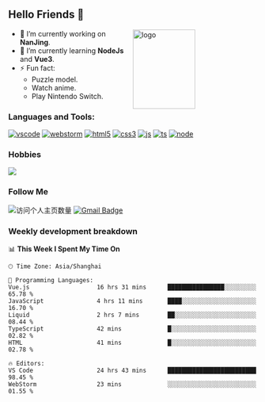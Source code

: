 ## Hello Friends 👋

<img src="https://github-readme-stats.vercel.app/api?username=Eugeniocode&show_icons=true&theme=vue" alt="logo" height="160" align="right" width="50%" />

- 🔭 I’m currently working on **NanJing**.
- 🌱 I’m currently learning **NodeJs** and **Vue3**.
- ⚡ Fun fact: 
  - Puzzle model.
  - Watch anime.
  - Play Nintendo Switch.



### Languages and Tools:

[![vscode](https://img.shields.io/badge/Visual%20Studio%20Code-blue?style=flat-square&logo=visualstudiocode&logoColor=ffffff)]()
[![webstorm](https://img.shields.io/badge/webstorm-528DD7?style=flat-square&logo=webstorm&logoColor=#ffffff)]()
[![html5](https://img.shields.io/badge/-HTML5-F16528?style=flat-square&logo=html5&logoColor=ffffff)]()
[![css3](https://img.shields.io/badge/-CSS3-3699D5?style=flat-square&logo=css3&logoColor=ffffff)]()
[![js](https://img.shields.io/badge/-Javascript-F0DA50?style=flat-square&logo=javascript&logoColor=ffffff)]()
[![ts](https://img.shields.io/badge/-Typescript-083061?style=flat-square&logo=typescript&logoColor=ffffff)]()
[![node](https://img.shields.io/badge/-Node.js-80BD00?style=flat-square&logo=nodedotjs&logoColor=ffffff)]()


### Hobbies

![](https://img.shields.io/badge/-Nintendo%20Switch-e60012?style=flat-square&logo=nintendo%20switch&logoColor=ffffff)

### Follow Me
![访问个人主页数量](https://komarev.com/ghpvc/?username=Eugeniocode&color=blue)
[![Gmail Badge](https://img.shields.io/badge/mail-eugeniocode@yeah.net-blue?style=flat&logo=Gmail&logoColor=white&link=mailto:eugeniocode@yeah.net)](mailto:eugeniocode@yeah.net)


### Weekly development breakdown
<!--START_SECTION:waka-->
📊 **This Week I Spent My Time On** 

```text
🕑︎ Time Zone: Asia/Shanghai

💬 Programming Languages: 
Vue.js                   16 hrs 31 mins      ████████████████░░░░░░░░░   65.78 % 
JavaScript               4 hrs 11 mins       ████░░░░░░░░░░░░░░░░░░░░░   16.70 % 
Liquid                   2 hrs 7 mins        ██░░░░░░░░░░░░░░░░░░░░░░░   08.44 % 
TypeScript               42 mins             █░░░░░░░░░░░░░░░░░░░░░░░░   02.82 % 
HTML                     41 mins             █░░░░░░░░░░░░░░░░░░░░░░░░   02.78 % 

🔥 Editors: 
VS Code                  24 hrs 43 mins      █████████████████████████   98.45 % 
WebStorm                 23 mins             ░░░░░░░░░░░░░░░░░░░░░░░░░   01.55 % 
```


<!--END_SECTION:waka-->


